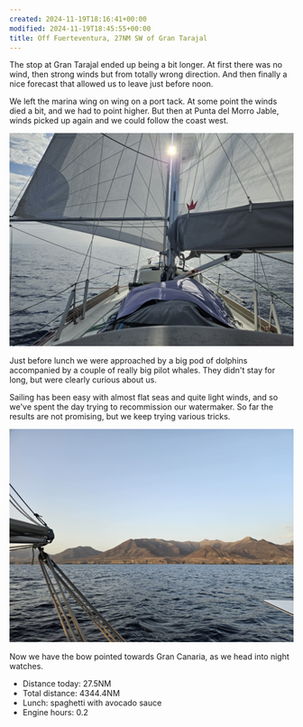 ```yaml
---
created: 2024-11-19T18:16:41+00:00
modified: 2024-11-19T18:45:55+00:00
title: Off Fuerteventura, 27NM SW of Gran Tarajal
---
```


The stop at Gran Tarajal ended up being a bit longer. At first there was no wind, then strong winds but from totally wrong direction. And then finally a nice forecast that allowed us to leave just before noon.

We left the marina wing on wing on a port tack. At some point the winds died a bit, and we had to point higher. But then at Punta del Morro Jable, winds picked up again and we could follow the coast west.

![Image](../2024/f7489ce506e5462b118cbd385098a0b7.jpg) 

Just before lunch we were approached by a big pod of dolphins accompanied by a couple of really big pilot whales. They didn't stay for long, but were clearly curious about us.

Sailing has been easy with almost flat seas and quite light winds, and so we've spent the day trying to recommission our watermaker. So far the results are not promising, but we keep trying various tricks.

![Image](../2024/2e64824b2c7e12a727395a89f60fbe06.jpg) 

Now we have the bow pointed towards Gran Canaria, as we head into night watches.

* Distance today: 27.5NM
* Total distance: 4344.4NM
* Lunch: spaghetti with avocado sauce 
* Engine hours: 0.2
